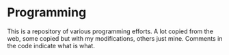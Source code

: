 # Programming

This is a repository of various programming efforts. A lot copied from the web, some copied but with my modifications, others just mine. Comments in the code indicate what is what. 
